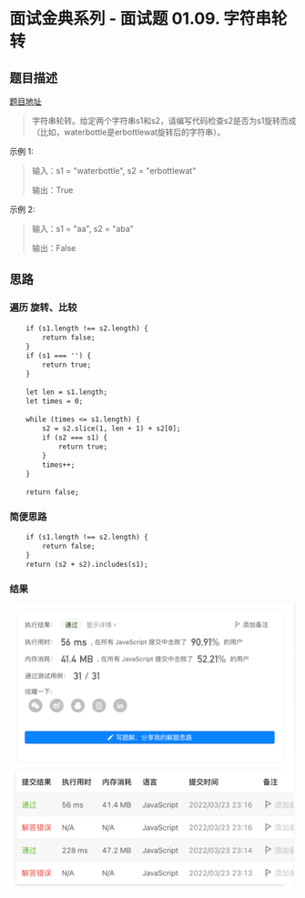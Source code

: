 # 面试金典系列 - 面试题 01.09. 字符串轮转

## 题目描述
[题目地址](https://leetcode-cn.com/problems/palindrome-permutation-lcci/)

> 字符串轮转。给定两个字符串s1和s2，请编写代码检查s2是否为s1旋转而成（比如，waterbottle是erbottlewat旋转后的字符串）。

示例 1:

> 输入：s1 = "waterbottle", s2 = "erbottlewat"
> 
> 输出：True

示例 2:

> 输入：s1 = "aa", s2 = "aba"
>
> 输出：False

## 思路

### 遍历 旋转、比较
```
    if (s1.length !== s2.length) {
        return false;
    }
    if (s1 === '') {
        return true;
    }

    let len = s1.length;
    let times = 0;

    while (times <= s1.length) {
        s2 = s2.slice(1, len + 1) + s2[0];
        if (s2 === s1) {
            return true;
        }
        times++;
    }

    return false;
```
### 简便思路

```
    if (s1.length !== s2.length) {
        return false;
    }
    return (s2 + s2).includes(s1);
```

### 结果
![运行结果](./9.png)
